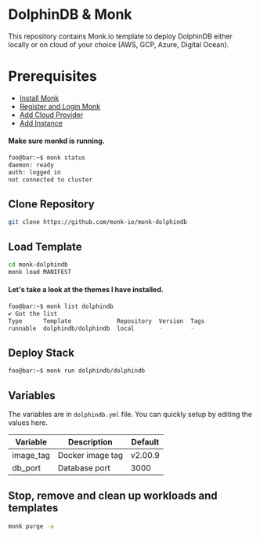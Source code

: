 # DolphinDB & Monk
This repository contains Monk.io template to deploy DolphinDB either locally or on cloud of your choice (AWS, GCP, Azure, Digital Ocean).

# Prerequisites
- [Install Monk](https://docs.monk.io/docs/get-monk)
- [Register and Login Monk](https://docs.monk.io/docs/acc-and-auth)
- [Add Cloud Provider](https://docs.monk.io/docs/cloud-provider)
- [Add Instance](https://docs.monk.io/docs/multi-cloud)

#### Make sure monkd is running.
```bash
foo@bar:~$ monk status
daemon: ready
auth: logged in
not connected to cluster
```

## Clone Repository
```bash
git clone https://github.com/monk-io/monk-dolphindb
```

## Load Template
```bash
cd monk-dolphindb
monk load MANIFEST
```


#### Let's take a look at the themes I have installed.
```bash
foo@bar:~$ monk list dolphindb
✔ Got the list
Type      Template             Repository  Version  Tags
runnable  dolphindb/dolphindb  local       -        -
```

## Deploy Stack
```bash
foo@bar:~$ monk run dolphindb/dolphindb
```

## Variables
The variables are in `dolphindb.yml` file. You can quickly setup by editing the values here.

| Variable  | Description      | Default |
|-----------|------------------|---------|
| image_tag | Docker image tag | v2.00.9 |
| db_port   | Database port    | 3000    |

## Stop, remove and clean up workloads and templates

```bash
monk purge -a
```


